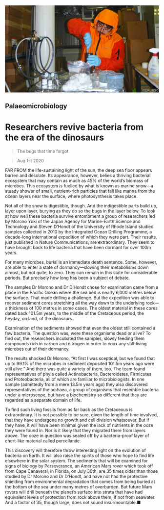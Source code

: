 ![](./images/20200801_STP001_0.jpg)

## Palaeomicrobiology

# Researchers revive bacteria from the era of the dinosaurs

> The bugs that time forgot

> Aug 1st 2020

FAR FROM the life-sustaining light of the sun, the deep sea floor appears barren and desolate. Its appearance, however, belies a thriving bacterial ecosystem that may contain as much as 45% of the world’s biomass of microbes. This ecosystem is fuelled by what is known as marine snow—a steady shower of small, nutrient-rich particles that fall like manna from the ocean layers near the surface, where photosynthesis takes place.

Not all of the snow is digestible, though. And the indigestible parts build up, layer upon layer, burying as they do so the bugs in the layer below. To look at how well these bacteria survive entombment a group of researchers led by Morono Yuki of the Japan Agency for Marine-Earth Science and Technology and Steven D’Hondt of the University of Rhode Island studied samples collected in 2010 by the Integrated Ocean Drilling Programme, a decade-long international expedition of which they were part. Their results, just published in Nature Communications, are extraordinary. They seem to have brought back to life bacteria that have been dormant for over 100m years.

For many microbes, burial is an immediate death sentence. Some, however, are able to enter a state of dormancy—slowing their metabolisms down almost, but not quite, to zero. They can remain in this state for considerable periods. But precisely how long has been a subject of debate.

The samples Dr Morono and Dr D’Hondt chose for examination came from a place in the Pacific Ocean where the sea bed is nearly 6,000 metres below the surface. That made drilling a challenge. But the expedition was able to recover sediment cores stretching all the way down to the underlying rock—a thickness of 100 metres in some cases. The oldest material in these cores dated back 101.5m years, to the middle of the Cretaceous period, the heyday, on land, of the dinosaurs.

Examination of the sediments showed that even the oldest still contained a few bacteria. The question was, were these organisms dead or alive? To find out, the researchers incubated the samples, slowly feeding them compounds rich in carbon and nitrogen in order to coax any still-living microbes out of their dormancy.

The results shocked Dr Morono, “At first I was sceptical, but we found that up to 99.1% of the microbes in sediment deposited 101.5m years ago were still alive.” And there was quite a variety of them, too. The team found representatives of phyla called Actinobacteria, Bacteroidetes, Firmicutes and Proteobacteria, all of which are familiar to microbiologists. In one sample (admittedly from a mere 13.5m years ago) they also discovered representatives of the archaea, a group of organisms that resemble bacteria under a microscope, but have a biochemistry so different that they are regarded as a separate domain of life.

To find such living fossils from as far back as the Cretaceous is extraordinary. It is not possible to be sure, given the length of time involved, that they have undergone no growth and cell division whatsoever. But if they have, it will have been minimal given the lack of nutrients in the ooze they were found in. Nor is it likely that they migrated there from layers above. The ooze in question was sealed off by a bacteria-proof layer of chert-like material called porcellanite.

This discovery will therefore throw interesting light on the evolution of bacteria on Earth. It will also raise the spirits of those who hope to find life elsewhere in the solar system. The sediments that will be examined for signs of biology by Perseverance, an American Mars rover which took off from Cape Canaveral, in Florida, on July 30th, are 35 times older than those studied by Dr Morono and Dr D’Hondt, and have not had the protective shielding from environmental degradation that comes from being buried at the bottom of the sea under many metres of overburden. But future Mars rovers will drill beneath the planet’s surface into strata that have had equivalent levels of protection from rock above them, if not from seawater. And a factor of 35, though large, does not sound insurmountable.■
